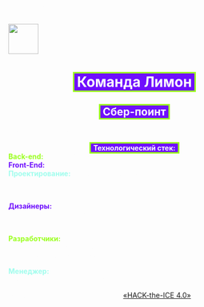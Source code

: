 # <white>HACK-the-ICE</white>
[<img src="https://static.tildacdn.com/tild3161-3361-4131-a662-636334383666/Group_1548.svg" height="60" />](https://ityakutia.com/hack-the-ice)
<center><h1><purplebg><white><border><padding>Команда Лимон</padding></border></white></purplebg></h1>
<h2><purplebg><white><border><padding>Сбер-поинт</padding></border></white></purplebg></h2></center>
<span><white>ВСТАВИТЬ ОПИСАНИЕ</white></span><br><br>

<center><span><purplebg><white><border><padding><b>Технологический стек:</b></padding></border></white></purplebg></span><br></center>
<white>
<gyellow><b>Back-end:</b></gyellow> Laravel/PHP 8.0, Ajax <br>
<purple><b>Front-End:</b></purple> Css/Bootstrap/Js<br>
<lblue><b>Проектирование:</b></lblue> Visio/PowerPoint/Word</white>



<br><br>
<purple><b>Дизайнеры:</b></purple> <br>
<white>Алексеев Эрсан (c1vex)<br>
Степанова Саманта (Sam)<br></white>

<gyellow><b>Разработчики:</b></gyellow> <br>
<white>Скрябин Егор (Endienasg)<br>
Протопопов Максим (Enzer)<br></white>

<lblue><b>Менеджер:</b></lblue> <br>
<white>Софронеев Вячеслав (SwitZzZ)<br></white>

<white>© 2022 Марафон разработчиков [«HACK-the-ICE 4.0»](https://ityakutia.com/hack-the-ice)</white>

<style>
purple { color: #6f0ffd }
gyellow { color: #9aff1f }
white { color: #fdfdfd }
lblue { color: #a0fded }

purplebg { background-color: #6f0ffd }

border { border: 3px solid #9aff1f }

fonts { font-size: 24px }

padding { padding: 5px }
</style>
